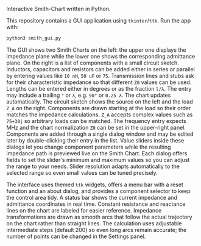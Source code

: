 Interactive Smith-Chart written in Python.

This repository contains a GUI application using `tkinter`/`ttk`.
Run the app with:

```bash
python3 smith_gui.py
```

The GUI shows two Smith Charts on the left: the upper one displays the
impedance plane while the lower one shows the corresponding admittance
plane. On the right is a list of components with a small circuit sketch.
Inductors, capacitors and resistors can be added either in series or
parallel by entering values like `10 nH`, `50 uF` or `75`. Transmission
lines and stubs ask for their characteristic impedance so that different
`Z0` values can be used. Lengths can be entered either in degrees or as
the fraction `l/λ`. The entry may include a trailing `°` or `λ`, e.g.
`90°` or `0.25 λ`. The chart updates automatically.
The circuit sketch shows the source on the left and the load `Z_A` on the right.
Components are drawn starting at the load so their order matches the impedance calculations.
`Z_A` accepts complex values such as `75+30j` so arbitrary
loads can be matched. The frequency entry expects MHz and the chart
normalization `Z0` can be set in the upper-right panel. Components are
added through a single dialog window and may be edited later by
double-clicking their entry in the list. Value sliders inside these
dialogs let you change component parameters while the resulting
impedance path is previewed live on the Smith Chart. Each dialog offers
fields to set the slider's minimum and maximum values so you can adjust
the range to your needs. Slider resolution adapts automatically to the
selected range so even small values can be tuned precisely.

The interface uses themed `ttk` widgets, offers a menu bar with a reset
function and an about dialog, and provides a component selector to keep
the control area tidy. A status bar shows the current impedance and
admittance coordinates in real time. Constant resistance and reactance
lines on the chart are labeled for easier reference. Impedance
transformations are drawn as smooth arcs that follow the actual
trajectory on the chart rather than straight lines. The calculation uses
adjustable intermediate steps (default 200) so even long arcs remain
accurate; the number of points can be changed in the Settings panel.
